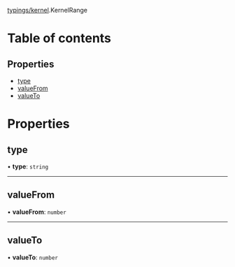 [typings/kernel](../modules/typings_kernel.md).KernelRange

# Table of contents

## Properties

- [type](typings_kernel.KernelRange.md#type)
- [valueFrom](typings_kernel.KernelRange.md#valuefrom)
- [valueTo](typings_kernel.KernelRange.md#valueto)

# Properties

## type

• **type**: `string`

___

## valueFrom

• **valueFrom**: `number`

___

## valueTo

• **valueTo**: `number`
